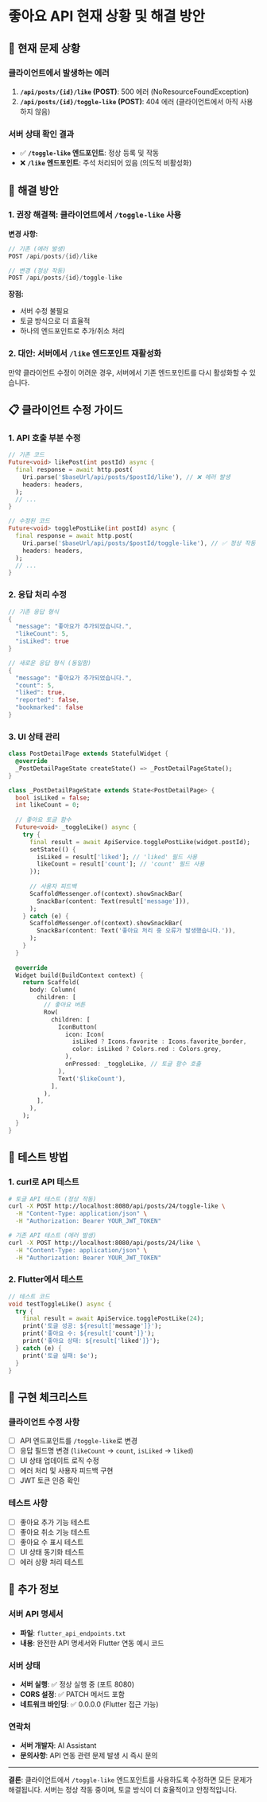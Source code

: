 # 좋아요 API 현재 상황 및 해결 방안

## 🚨 현재 문제 상황

### 클라이언트에서 발생하는 에러
1. **`/api/posts/{id}/like` (POST)**: 500 에러 (NoResourceFoundException)
2. **`/api/posts/{id}/toggle-like` (POST)**: 404 에러 (클라이언트에서 아직 사용하지 않음)

### 서버 상태 확인 결과
- ✅ **`/toggle-like` 엔드포인트**: 정상 등록 및 작동
- ❌ **`/like` 엔드포인트**: 주석 처리되어 있음 (의도적 비활성화)

## 🔧 해결 방안

### 1. 권장 해결책: 클라이언트에서 `/toggle-like` 사용

**변경 사항:**
```dart
// 기존 (에러 발생)
POST /api/posts/{id}/like

// 변경 (정상 작동)
POST /api/posts/{id}/toggle-like
```

**장점:**
- 서버 수정 불필요
- 토글 방식으로 더 효율적
- 하나의 엔드포인트로 추가/취소 처리

### 2. 대안: 서버에서 `/like` 엔드포인트 재활성화

만약 클라이언트 수정이 어려운 경우, 서버에서 기존 엔드포인트를 다시 활성화할 수 있습니다.

## 📋 클라이언트 수정 가이드

### 1. API 호출 부분 수정

```dart
// 기존 코드
Future<void> likePost(int postId) async {
  final response = await http.post(
    Uri.parse('$baseUrl/api/posts/$postId/like'), // ❌ 에러 발생
    headers: headers,
  );
  // ...
}

// 수정된 코드
Future<void> togglePostLike(int postId) async {
  final response = await http.post(
    Uri.parse('$baseUrl/api/posts/$postId/toggle-like'), // ✅ 정상 작동
    headers: headers,
  );
  // ...
}
```

### 2. 응답 처리 수정

```dart
// 기존 응답 형식
{
  "message": "좋아요가 추가되었습니다.",
  "likeCount": 5,
  "isLiked": true
}

// 새로운 응답 형식 (동일함)
{
  "message": "좋아요가 추가되었습니다.",
  "count": 5,
  "liked": true,
  "reported": false,
  "bookmarked": false
}
```

### 3. UI 상태 관리

```dart
class PostDetailPage extends StatefulWidget {
  @override
  _PostDetailPageState createState() => _PostDetailPageState();
}

class _PostDetailPageState extends State<PostDetailPage> {
  bool isLiked = false;
  int likeCount = 0;
  
  // 좋아요 토글 함수
  Future<void> _toggleLike() async {
    try {
      final result = await ApiService.togglePostLike(widget.postId);
      setState(() {
        isLiked = result['liked']; // 'liked' 필드 사용
        likeCount = result['count']; // 'count' 필드 사용
      });
      
      // 사용자 피드백
      ScaffoldMessenger.of(context).showSnackBar(
        SnackBar(content: Text(result['message'])),
      );
    } catch (e) {
      ScaffoldMessenger.of(context).showSnackBar(
        SnackBar(content: Text('좋아요 처리 중 오류가 발생했습니다.')),
      );
    }
  }
  
  @override
  Widget build(BuildContext context) {
    return Scaffold(
      body: Column(
        children: [
          // 좋아요 버튼
          Row(
            children: [
              IconButton(
                icon: Icon(
                  isLiked ? Icons.favorite : Icons.favorite_border,
                  color: isLiked ? Colors.red : Colors.grey,
                ),
                onPressed: _toggleLike, // 토글 함수 호출
              ),
              Text('$likeCount'),
            ],
          ),
        ],
      ),
    );
  }
}
```

## 🧪 테스트 방법

### 1. curl로 API 테스트

```bash
# 토글 API 테스트 (정상 작동)
curl -X POST http://localhost:8080/api/posts/24/toggle-like \
  -H "Content-Type: application/json" \
  -H "Authorization: Bearer YOUR_JWT_TOKEN"

# 기존 API 테스트 (에러 발생)
curl -X POST http://localhost:8080/api/posts/24/like \
  -H "Content-Type: application/json" \
  -H "Authorization: Bearer YOUR_JWT_TOKEN"
```

### 2. Flutter에서 테스트

```dart
// 테스트 코드
void testToggleLike() async {
  try {
    final result = await ApiService.togglePostLike(24);
    print('토글 성공: ${result['message']}');
    print('좋아요 수: ${result['count']}');
    print('좋아요 상태: ${result['liked']}');
  } catch (e) {
    print('토글 실패: $e');
  }
}
```

## 📝 구현 체크리스트

### 클라이언트 수정 사항
- [ ] API 엔드포인트를 `/toggle-like`로 변경
- [ ] 응답 필드명 변경 (`likeCount` → `count`, `isLiked` → `liked`)
- [ ] UI 상태 업데이트 로직 수정
- [ ] 에러 처리 및 사용자 피드백 구현
- [ ] JWT 토큰 인증 확인

### 테스트 사항
- [ ] 좋아요 추가 기능 테스트
- [ ] 좋아요 취소 기능 테스트
- [ ] 좋아요 수 표시 테스트
- [ ] UI 상태 동기화 테스트
- [ ] 에러 상황 처리 테스트

## 🚀 추가 정보

### 서버 API 명세서
- **파일**: `flutter_api_endpoints.txt`
- **내용**: 완전한 API 명세서와 Flutter 연동 예시 코드

### 서버 상태
- **서버 실행**: ✅ 정상 실행 중 (포트 8080)
- **CORS 설정**: ✅ PATCH 메서드 포함
- **네트워크 바인딩**: ✅ 0.0.0.0 (Flutter 접근 가능)

### 연락처
- **서버 개발자**: AI Assistant
- **문의사항**: API 연동 관련 문제 발생 시 즉시 문의

---

**결론**: 클라이언트에서 `/toggle-like` 엔드포인트를 사용하도록 수정하면 모든 문제가 해결됩니다. 서버는 정상 작동 중이며, 토글 방식이 더 효율적이고 안정적입니다. 